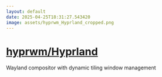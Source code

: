 ```yaml
---
layout: default
date: 2025-04-25T18:31:27.543420
image: assets/hyprwm_Hyprland_cropped.png
---
```


# [hyprwm/Hyprland](https://github.com/hyprwm/Hyprland)

Wayland compositor with dynamic tiling window management
